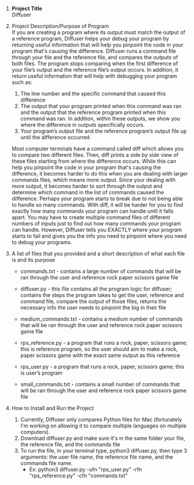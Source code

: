 1. **Project Title**  
   Diffuser

2. Project Description/Purpose of Program  
    If you are creating a program where its output must match the output of a reference program, Diffuser
    helps your debug your program by returning useful information that will help you pinpoint the code in
    your program that's causing the difference. Diffuser runs a command file through your file and the 
    reference file, and compares the outputs of both files. The program stops comparing when the first
    difference of your file’s output and the reference file’s output occurs. In addition, it return useful
    information that will help with debugging your program such as:  
   1. The line number and the specific command that caused this difference
   2. The output that your program printed when this command was ran and
        the output that the reference program printed when this command was 
        ran. In addition, within these outputs, we show you where the difference in outputs
        specifically occurs. 
   3. Your program’s output file and the reference program’s output file up until the difference occurred.

    Most computer terminals have a command called diff which allows you to
    compare two different files. Then, diff prints a side by side view of these
    files starting from where the difference occurs. While this can help you
    pinpoint the code in your program that's causing the difference, it becomes harder
    to do this when you are dealing with larger commands files, which means more output.
    Since your dealing with more output, it becomes harder to sort through the output and
    determine which command in the list of commands caused the difference.
    Perhaps your program starts to break due to not being able to handle so many commands.
    With diff, it will be harder for you to find exactly how many commands your program can
    handle until it falls apart. You may have to create multiple
    command files of different numbers of inputs just to find out how many
    commands your program can handle. However, Diffuser tells you EXACTLY where
    your program starts to fail and gives you the info you need to pinpoint
    where you need to debug your programs. 
 
3. A list of files that you provided and a short description of what each file is and its purpose  
   * commands.txt - contains a large number of commands that will be ran through the user and reference rock paper
                   scissors game file    
    
   * diffuser.py - this file contains all the program logic for diffuser; contains the steps the program takes to get
                  the user, reference and command file, compare the output of those files, returns the necessary info
                  the user needs to pinpoint the big in their file
    
   * medium_commands.txt - contains a medium number of commands that will be ran through the user and reference rock
                          paper scissors game file
    
   * rps_reference.py - a program that runs a rock, paper, scissors game; this is reference program, so the user should
                       aim to make a rock, paper scissors game with the exact same output as this reference
    
   * rps_user.py -  a program that runs a rock, paper, scissors game; this is user’s program
    
   * small_commands.txt - contains a small number of commands that will be ran through the user and reference rock paper
                         scissors game file

5. How to Install and Run the Project
    1. Currently, Diffuser only compares Python files for Mac (fortunately I'm working on allowing it to compare multiple
        languages on multiple computers).
    2. Download diffuser.py and make sure it's in the same folder your file, the reference file, and the commands file
    3. To run the file, in your terminal type, python3 diffuser.py, then type 3 arguments: the user file name, the reference file name, and the commands file name.
        * Ex: python3 diffuser.py -ufn "rps_user.py" -rfn "rps_reference.py" -cfn "commands.txt"
